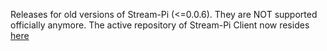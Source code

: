 Releases for old versions of Stream-Pi (<=0.0.6). They are NOT supported officially anymore. The active repository of Stream-Pi Client now resides [here](https://github.com/stream-pi/client)

